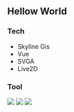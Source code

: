 ## Hellow World

### Tech
- Skyline Gis
- Vue
- SVGA
- Live2D

### Tool
![](https://img.shields.io/badge/%E4%BB%A3%E7%A0%81%E5%B7%A5%E5%85%B7-Hbuilder%2CWebstorm-blue)
![](https://img.shields.io/badge/%E8%AE%B0%E4%BA%8B%E5%B7%A5%E5%85%B7-Notion-lightgrey)
![](https://img.shields.io/badge/%E7%A4%BE%E4%BA%A4%E8%BD%AF%E9%AB%94-Instgram-critical)

